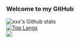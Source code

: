 ### Welcome to my GitHub
![`xxx`'s Github stats](https://github-readme-stats.vercel.app/api?username=devbzx&show_icons=true&hide=contribs)
<br>
[![Top Langs](https://github-readme-stats.vercel.app/api/top-langs/?username=devbzx)](https://github.com/devbzx/github-readme-stats)
<br>
<img src="https://wakatime.com/share/@e3f261d4-423b-42d3-bf34-9bac6993ea07/f0ea81d6-8592-4967-9490-66452bd0b6b9.png">



